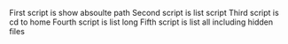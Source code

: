 First script is show absoulte path
Second script is list script
Third script is cd to home
Fourth script is list long
Fifth script is list all including hidden files
